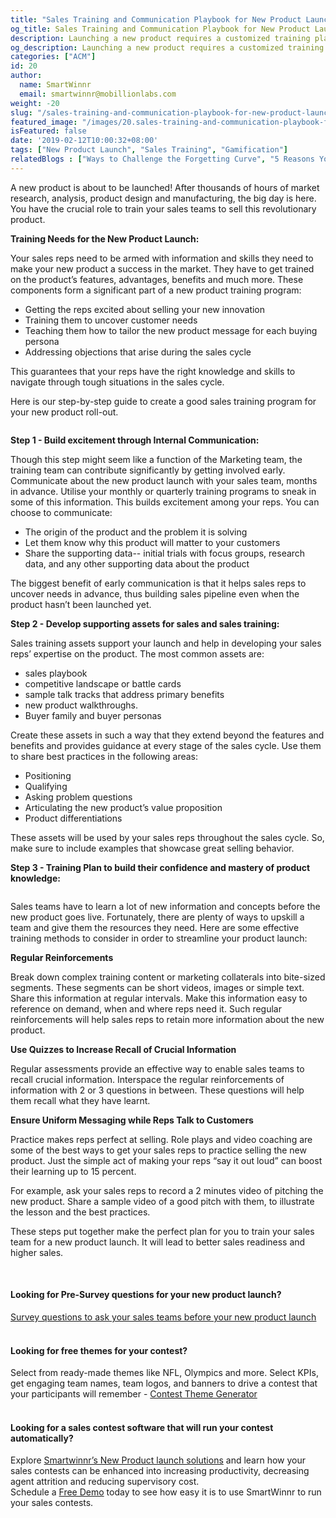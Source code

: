 ```yaml
---
title: "Sales Training and Communication Playbook for New Product Launch"
og_title: Sales Training and Communication Playbook for New Product Launch
description: Launching a new product requires a customized training plan for sales teams. Read about the best practices that you can use
og_description: Launching a new product requires a customized training plan for sales teams. Read about the best practices that you can use
categories: ["ACM"]
id: 20
author:
  name: SmartWinnr
  email: smartwinnr@mobillionlabs.com
weight: -20
slug: "/sales-training-and-communication-playbook-for-new-product-launch"
featured_image: "/images/20.sales-training-and-communication-playbook-for-new-product-launch.png"
isFeatured: false
date: '2019-02-12T10:00:32+08:00'
tags: ["New Product Launch", "Sales Training", "Gamification"]
relatedBlogs : ["Ways to Challenge the Forgetting Curve", "5 Reasons Your Sales Training Is Failing", "Is Your Sales Training Not Delivering? These 5 Strategies Will Change That", "7 Effective Ways to Increase Sales Effectiveness", "Why continuous training is important in sales?"]
---
```


A new product is about to be launched! After thousands of hours of market research, analysis, product design and manufacturing, the big day is here. You have the crucial role to train your sales teams to sell this revolutionary product.

**Training Needs for the New Product Launch:**

Your sales reps need to be armed with information and skills they need to make your new product a success in the market. They have to get trained on the product’s features, advantages, benefits and much more. These components form a significant part of a new product training program:

* Getting the reps excited about selling your new innovation
* Training them to uncover customer needs
* Teaching them how to tailor the new product message for each buying persona
* Addressing objections that arise during the sales cycle

This guarantees that your reps have the right knowledge and skills to navigate through tough situations in the sales cycle.

Here is our step-by-step guide to create a good sales training program for your new product roll-out.

<img alt="" src="/images/Essential to the startup effort is the creation of a business plan – a detailed map of the new business to be created.png" class="ml_standard_image ml_image_center">

**Step 1 - Build excitement through Internal Communication:**

Though this step might seem like a function of the Marketing team, the training team can contribute significantly by getting involved early. Communicate about the new product launch with your sales team, months in advance. Utilise your monthly or quarterly training programs to sneak in some of this information. This builds excitement among your reps. You can choose to communicate:

* The origin of the product and the problem it is solving
* Let them know why this product will matter to your customers
* Share the supporting data-- initial trials with focus groups, research data, and any other supporting data about the product

The biggest benefit of early communication is that it helps sales reps to uncover needs in advance, thus building sales pipeline even when the product hasn’t been launched yet.

**Step 2 -  Develop supporting assets for sales and sales training:**

Sales training assets support your launch and help in developing your sales reps’ expertise on the product. The most common assets are:

* sales playbook
* competitive landscape or battle cards
* sample talk tracks that address primary benefits
* new product walkthroughs.
* Buyer family and buyer personas

Create these assets in such a way that they extend beyond the features and benefits and provides guidance at every stage of the sales cycle. Use them to share best practices in the following areas:

* Positioning
* Qualifying
* Asking problem questions
* Articulating the new product’s value proposition
* Product differentiations

These assets will be used by your sales reps throughout the sales cycle. So, make sure to include examples that showcase great selling behavior.

**Step 3 - Training Plan to build their confidence and mastery of product knowledge:**

<img alt="" src="/images/product training.png" class="ml_standard_image ml_image_center">

Sales teams have to learn a lot of new information and concepts before the new product goes live. Fortunately, there are plenty of ways to upskill a team and give them the resources they need. Here are some effective training methods to consider in order to streamline your product launch:

**Regular Reinforcements**

Break down complex training content or marketing collaterals into bite-sized segments. These segments can be short videos, images or simple text. Share this information at regular intervals. Make this information easy to reference on demand, when and where reps need it. Such regular reinforcements will help sales reps to retain more information about the new product.

**Use Quizzes to Increase Recall of Crucial Information**

Regular assessments provide an effective way to enable sales teams to recall crucial information. Interspace the regular reinforcements of information with 2 or 3 questions in between. These questions will help them recall what they have learnt. 

**Ensure Uniform Messaging while Reps Talk to Customers**

Practice makes reps perfect at selling. Role plays and video coaching are some of the best ways to get your sales reps to practice selling the new product. Just the simple act of making your reps “say it out loud” can boost their learning up to 15 percent. 

For example, ask your sales reps to record a 2 minutes video of pitching the new product. Share a sample video of a good pitch with them, to illustrate the lesson and the best practices. 

These steps put together make the perfect plan for you to train your sales team for a new product launch. It will lead to better sales readiness and higher sales.

<br>

#### **Looking for Pre-Survey questions for your new product launch?**

<div class="ml-margin-bottom10"><a href="https://smartwinnr.com/post/survey-questions-to-ask-your-sales-team-before-new-product-launch-training/" target="_blank" class="ml_custom_link">Survey questions  to ask your sales teams before your new product launch</a></div> 

<br>

#### **Looking for free themes for your contest?**

<div class="ml-margin-bottom10">Select from ready-made themes like NFL, Olympics and more. Select KPIs, get engaging team names, team logos, and banners to drive a contest that your participants will remember - <a href="https://tools.smartwinnr.com/" target="_blank" class="ml_custom_link">Contest Theme Generator</a></div> 

<br>

#### **Looking for a sales contest software that will run your contest automatically?**

<div class="ml-margin-bottom10">Explore <a href="https://www.smartwinnr.com/solutions/new-product-launch/" target="_blank" class="ml_custom_link">Smartwinnr’s New Product launch  solutions</a> and learn how your sales contests can be enhanced into increasing productivity, decreasing agent attrition and reducing supervisory cost.</div>

<div class="ml-margin-bottom10">Schedule a <a href="https://www.smartwinnr.com/request-demo/" target="_blank" class="ml_custom_link">Free Demo</a> today to see how easy it is to use SmartWinnr to run your sales contests. </div>